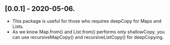 ## [0.0.1] - 2020-05-06.

* This package is useful for those who requires deepCopy for Maps and Lists. 
* As we know Map.from() and List.from() performs only shallowCopy, you can use recursiveMapCopy() and recursiveListCopy() for deepCopying.